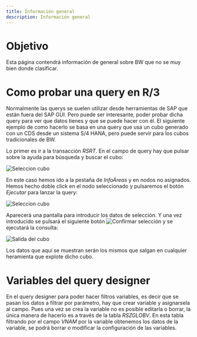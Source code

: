 ```yaml
---
title: Información general
description: Información general
---
```


# Objetivo

Esta página contendrá información de general sobre BW que no se muy bien donde clasificar.

# Como probar una query en R/3

Normalmente las querys se suelen utilizar desde herramientas de SAP que están fuera del SAP GUI. Pero puede ser interesante, poder probar dicha query para ver que datos tienes y que se puede hacer con él. El siguiente ejemplo de como hacerlo se basa en una query que usa un cubo generado con un CDS desde un sistema S/4 HANA, pero puede servir para los cubos tradicionales de BW.

Lo primer es ir a la transacción *RSRT*. En el campo de query hay que pulsar sobre la ayuda para búsqueda y buscar el cubo:

![Seleccion cubo](/images/sap/BW/info_general_seleccion_cubo.png)

En este caso hemos ido a la pestaña de *InfoÁreas* y en nodos no asignados. Hemos hecho doble click en el nodo seleccionado y pulsaremos el botón *Ejecutar* para lanzar la query:

![Seleccion cubo](/images/sap/BW/info_general_pantalla_sel_cubo.png)

Aparecerá una pantalla para introducir los datos de selección. Y una vez introducido se pulsará el siguiente botón ![Confirmar selección](/images/sap/BW/info_general_pantalla_sel_cubo_confirmar.png) y se ejecutará la consulta:

![Salida del cubo](/images/sap/BW/info_general_salida_cubo.png)

Los datos que aquí se muestran serán los mismos que salgan en cualquier heramienta que explote dicho cubo.

# Variables del query designer

En el query designer para poder hacer filtros variables, es decir que se pasan los datos a filtrar por parámetro, hay que crear variable y asignarsela al campo. Pues una vez se crea la variable no es posible editarla o borrar, la única manera de hacerlo es a través de la tabla *RSZGLOBV*. En esta tabla filtrando por el campo *VNAM* por la variable obtenemos los datos de la variable, se podrá borrar o modificar la configuración de las variables.